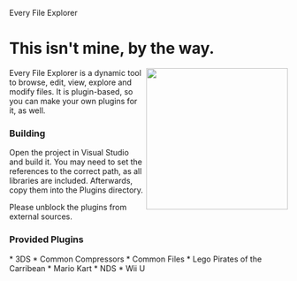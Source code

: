 Every File Explorer

This isn't mine, by the way.
=================================
<img src="http://florian.nouwt.com/EFEIcon.png" height="256px" align="right"/>
Every File Explorer is a dynamic tool to browse, edit, view, explore and modify files. It is plugin-based, so you can make your own plugins for it, as well.

<h3>Building</h3>
Open the project in Visual Studio and build it. You may need to set the references to the correct path, as all libraries are included. Afterwards, copy them into the Plugins directory. 

Please unblock the plugins from external sources.

<h3>Provided Plugins</h3>
* 3DS
* Common Compressors
* Common Files
* Lego Pirates of the Carribean
* Mario Kart
* NDS
* Wii U
